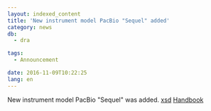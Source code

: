 ```yaml
---
layout: indexed_content
title: 'New instrument model PacBio "Sequel" added'
category: news
db:
  - dra

tags:
  - Announcement

date: 2016-11-09T10:22:25
lang: en
---
```


<p>New instrument model PacBio "Sequel" was added. <a href="https://github.com/ddbj/pub/">xsd</a> <a href="/dra/services/index.html#Instrument">Handbook</a></p>
